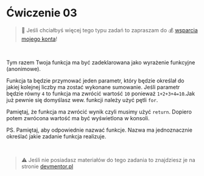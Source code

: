 # Ćwiczenie 03

> :loudspeaker: Jeśli chciałbyś więcej tego typu zadań to zapraszam do :moneybag: [wsparcia mojego konta](https://github.com/sponsors/devmentor-pl)!

&nbsp;

Tym razem Twoja funkcja ma być zadeklarowana jako wyrażenie funkcyjne (anonimowe).

Funkcja ta będzie przymować jeden parametr, który będzie określał do jakiej kolejnej liczby ma zostać wykonane sumowanie. Jeśli parametr będzie równy `4` to funkcja ma zwrócić wartość `10` ponieważ `1+2+3+4=10`.Jak już pewnie się domyślasz wew. funkcji należy użyć pętli `for`.

Pamiętaj, że funkcja ma zwrócić wynik czyli musimy użyć `return`. Dopiero potem zwrócona wartość ma być wyświetlona w konsoli.


PS. Pamiętaj, aby odpowiednie nazwać funkcje. Nazwa ma jednoznacznie określać jakie zadanie funkcja realizuje.


&nbsp;

> :warning: Jeśli nie posiadasz materiałów do tego zadania to znajdziesz je na stronie [devmentor.pl](https://devmentor.pl/p/js-basics/)
